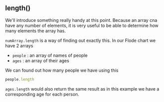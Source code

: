 ## length()
We'll introduce something really handy at this point. Because an array cna have any number of elements, it is very useful to be able to determine how many elements the array has.

`numArray.length` is a way of finding out exactly this. In our Flode chart we have 2 arrays

- `people` : an array of names of people
- `ages` : an array of their ages

We can found out how many people we have using this 

```javascript
people.length
```

`ages.length` would also return the same result as in this example we have a corresponding age for each person.

